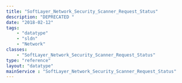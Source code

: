 ```yaml
---
title: "SoftLayer_Network_Security_Scanner_Request_Status"
description: "DEPRECATED "
date: "2018-02-12"
tags:
    - "datatype"
    - "sldn"
    - "Network"
classes:
    - "SoftLayer_Network_Security_Scanner_Request_Status"
type: "reference"
layout: "datatype"
mainService : "SoftLayer_Network_Security_Scanner_Request_Status"
---
```

